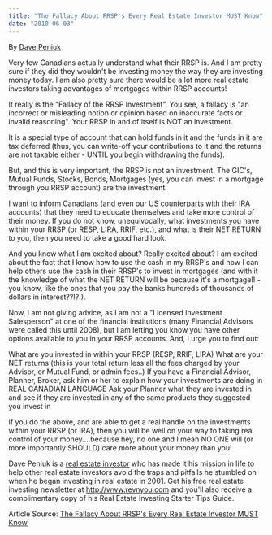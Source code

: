 ```yaml
---
title: "The Fallacy About RRSP's Every Real Estate Investor MUST Know"
date: "2010-06-03"
---
```


By [Dave Peniuk](http://ezinearticles.com/?expert=Dave_Peniuk)

Very few Canadians actually understand what their RRSP is. And I am pretty sure if they did they wouldn't be investing money the way they are investing money today. I am also pretty sure there would be a lot more real estate investors taking advantages of mortgages within RRSP accounts!

It really is the "Fallacy of the RRSP Investment". You see, a fallacy is "an incorrect or misleading notion or opinion based on inaccurate facts or invalid reasoning". Your RRSP in and of itself is NOT an investment.

It is a special type of account that can hold funds in it and the funds in it are tax deferred (thus, you can write-off your contributions to it and the returns are not taxable either - UNTIL you begin withdrawing the funds).

But, and this is very important, the RRSP is not an investment. The GIC's, Mutual Funds, Stocks, Bonds, Mortgages (yes, you can invest in a mortgage through you RRSP account) are the investment.

I want to inform Canadians (and even our US counterparts with their IRA accounts) that they need to educate themselves and take more control of their money. If you do not know, unequivocally, what investments you have within your RRSP (or RESP, LIRA, RRIF, etc.), and what is their NET RETURN to you, then you need to take a good hard look.

And you know what I am excited about? Really excited about? I am excited about the fact that I know how to use the cash in my RRSP's and how I can help others use the cash in their RRSP's to invest in mortgages (and with it the knowledge of what the NET RETURN will be because it's a mortgage!! - you know, like the ones that you pay the banks hundreds of thousands of dollars in interest??!?!).

Now, I am not giving advice, as I am not a "Licensed Investment Salesperson" at one of the financial institutions (many Financial Advisors were called this until 2008), but I am letting you know you have other options available to you in your RRSP accounts. And, I urge you to find out:

What are you invested in within your RRSP (RESP, RRIF, LIRA) What are your NET returns (this is your total return less all the fees charged by your Advisor, or Mutual Fund, or admin fees..) If you have a Financial Advisor, Planner, Broker, ask him or her to explain how your investments are doing in REAL CANADIAN LANGUAGE Ask your Planner what they are invested in and see if they are invested in any of the same products they suggested you invest in

If you do the above, and are able to get a real handle on the investments within your RRSP (or IRA), then you will be well on your way to taking real control of your money....because hey, no one and I mean NO ONE will (or more importantly SHOULD) care more about your money than you!

Dave Peniuk is a [real estate investor](http://www.lifeasrealestateinvestors.com/) who has made it his mission in life to help other real estate investors avoid the traps and pitfalls he stumbled on when he began investing in real estate in 2001. Get his free real estate investing newsletter at http://www.revnyou.com and you'll also receive a complimentary copy of his Real Estate Investing Starter Tips Guide.

Article Source: [The Fallacy About RRSP's Every Real Estate Investor MUST Know](http://ezinearticles.com/?The-Fallacy-About-RRSPs-Every-Real-Estate-Investor-MUST-Know&id=3863368)
